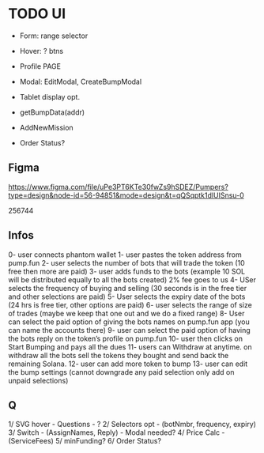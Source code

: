 # TODO UI

- Form: range selector
- Hover: ? btns

- Profile PAGE

- Modal: EditModal, CreateBumpModal
- Tablet display opt.
- getBumpData(addr)
- AddNewMission
- Order Status?

## Figma

https://www.figma.com/file/uPe3PT6KTe30fwZs9hSDEZ/Pumpers?type=design&node-id=56-94851&mode=design&t=qQSqptk1dlUISnsu-0

256744

## Infos

0- user connects phantom wallet
1- user pastes the token address from pump.fun
2- user selects the number of bots that will trade the token (10 free then more are paid)
3- user adds funds to the bots (example 10 SOL will be distributed equally to all the bots created) 2% fee goes to us
4- USer selects the frequency of buying and selling (30 seconds is in the free tier and other selections are paid)
5- User selects the expiry date of the bots (24 hrs is free tier, other options are paid)
6- user selects the range of size of trades (maybe we keep that one out and we do a fixed range)
8- User can select the paid option of giving the bots names on pump.fun app (you can name the accounts there)
9- user can select the paid option of having the bots reply on the token’s profile on pump.fun
10- user then clicks on Start Bumping and pays all the dues
11- users can Withdraw at anytime. on withdraw all the bots sell the tokens they bought and send back the remaining Solana.
12- user can add more token to bump
13- user can edit the bump settings (cannot downgrade any paid selection only add on unpaid selections)

## Q

1/ SVG hover - Questions - ?
2/ Selectors opt - (botNmbr, frequency, expiry)
3/ Switch - (AssignNames, Reply) - Modal needed?
4/ Price Calc - (ServiceFees)
5/ minFunding?
6/ Order Status?